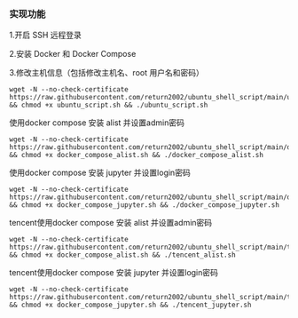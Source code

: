 ### 实现功能
1.开启 SSH 远程登录

2.安装 Docker 和 Docker Compose

3.修改主机信息（包括修改主机名、root 用户名和密码）

```shell
wget -N --no-check-certificate https://raw.githubusercontent.com/return2002/ubuntu_shell_script/main/ubuntu_script.sh && chmod +x ubuntu_script.sh && ./ubuntu_script.sh
```

使用docker compose 安装 alist 并设置admin密码
```shell
wget -N --no-check-certificate https://raw.githubusercontent.com/return2002/ubuntu_shell_script/main/docker_compose_alist.sh && chmod +x docker_compose_alist.sh && ./docker_compose_alist.sh
```


使用docker compose 安装 jupyter 并设置login密码
```shell
wget -N --no-check-certificate https://raw.githubusercontent.com/return2002/ubuntu_shell_script/main/docker_compose_jupyter.sh && chmod +x docker_compose_jupyter.sh && ./docker_compose_jupyter.sh
```


tencent使用docker compose 安装 alist 并设置admin密码
```shell
wget -N --no-check-certificate https://raw.githubusercontent.com/return2002/ubuntu_shell_script/main/tencent_alist.sh && chmod +x docker_compose_alist.sh && ./tencent_alist.sh
```


tencent使用docker compose 安装 jupyter 并设置login密码
```shell
wget -N --no-check-certificate https://raw.githubusercontent.com/return2002/ubuntu_shell_script/main/tencent_jupyter.sh && chmod +x docker_compose_jupyter.sh && ./tencent_jupyter.sh
```
